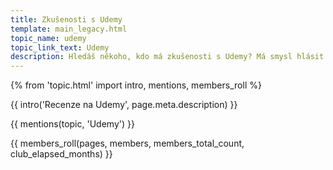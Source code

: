 ```yaml
---
title: Zkušenosti s Udemy
template: main_legacy.html
topic_name: udemy
topic_link_text: Udemy
description: Hledáš někoho, kdo má zkušenosti s Udemy? Má smysl hlásit se na jejich kurzy? Vyplatí se certifikace?
---
```

{% from 'topic.html' import intro, mentions, members_roll %}

{{ intro('Recenze na Udemy', page.meta.description) }}

{{ mentions(topic, 'Udemy') }}

{{ members_roll(pages, members, members_total_count, club_elapsed_months) }}
